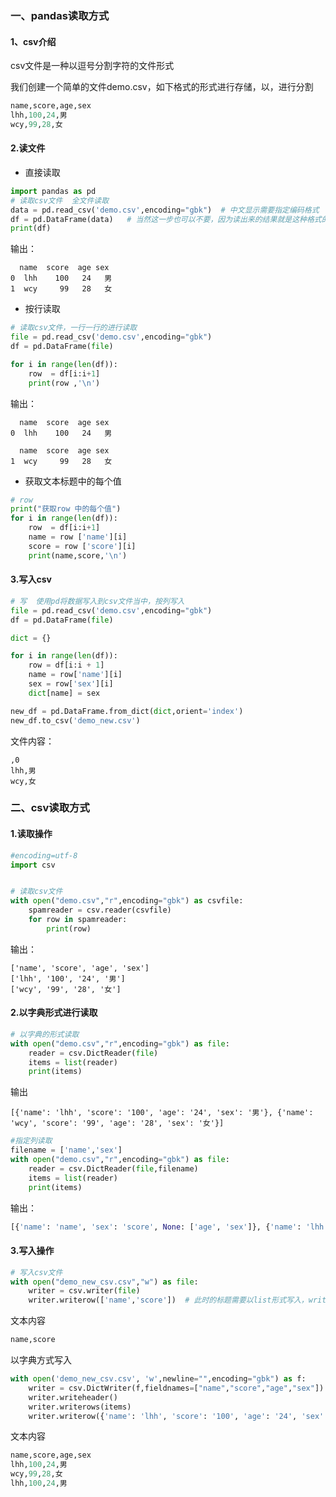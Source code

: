 

### 一、pandas读取方式

#### 1、csv介绍

csv文件是一种以逗号分割字符的文件形式

我们创建一个简单的文件demo.csv，如下格式的形式进行存储，以，进行分割

```python
name,score,age,sex
lhh,100,24,男
wcy,99,28,女
```

#### 2.读文件

* 直接读取

```python
import pandas as pd
# 读取csv文件  全文件读取
data = pd.read_csv('demo.csv',encoding="gbk")  # 中文显示需要指定编码格式
df = pd.DataFrame(data)   # 当然这一步也可以不要，因为读出来的结果就是这种格式的，但是习惯性的写上这种方式
print(df)
```

输出：

```she
  name  score  age sex
0  lhh    100   24   男
1  wcy     99   28   女
```

* 按行读取

```python
# 读取csv文件，一行一行的进行读取
file = pd.read_csv('demo.csv',encoding="gbk")
df = pd.DataFrame(file)

for i in range(len(df)):
    row  = df[i:i+1]
    print(row ,'\n')
```

输出：

```shell
  name  score  age sex
0  lhh    100   24   男 

  name  score  age sex
1  wcy     99   28   女
```

* 获取文本标题中的每个值

```python
# row
print("获取row 中的每个值")
for i in range(len(df)):
    row  = df[i:i+1]
    name = row ['name'][i]
    score = row ['score'][i]
    print(name,score,'\n')
```

#### 3.写入csv

```python
# 写  使用pd将数据写入到csv文件当中，按列写入
file = pd.read_csv('demo.csv',encoding="gbk")
df = pd.DataFrame(file)

dict = {}

for i in range(len(df)):
    row = df[i:i + 1]
    name = row['name'][i]
    sex = row['sex'][i]
    dict[name] = sex

new_df = pd.DataFrame.from_dict(dict,orient='index')
new_df.to_csv('demo_new.csv')
```

文件内容：

```shell
,0
lhh,男
wcy,女
```

### 二、csv读取方式

#### 1.读取操作

```python
#encoding=utf-8
import csv


# 读取csv文件
with open("demo.csv","r",encoding="gbk") as csvfile:
    spamreader = csv.reader(csvfile)
    for row in spamreader:
        print(row)
```

输出：

```shell
['name', 'score', 'age', 'sex']
['lhh', '100', '24', '男']
['wcy', '99', '28', '女']
```

#### 2.以字典形式进行读取

```python
# 以字典的形式读取
with open("demo.csv","r",encoding="gbk") as file:
    reader = csv.DictReader(file)
    items = list(reader)
    print(items)
```

输出

```shell
[{'name': 'lhh', 'score': '100', 'age': '24', 'sex': '男'}, {'name': 'wcy', 'score': '99', 'age': '28', 'sex': '女'}]
```

```python
#指定列读取
filename = ['name','sex']
with open("demo.csv","r",encoding="gbk") as file:
    reader = csv.DictReader(file,filename)
    items = list(reader)
    print(items)
```

输出：

```python
[{'name': 'name', 'sex': 'score', None: ['age', 'sex']}, {'name': 'lhh', 'sex': '100', None: ['24', '男']}, {'name': 'wcy', 'sex': '99', None: ['28', '女']}]
```

#### 3.写入操作

```python
# 写入csv文件
with open("demo_new_csv.csv","w") as file:
    writer = csv.writer(file)
    writer.writerow(['name','score'])  # 此时的标题需要以list形式写入，writer会在新建的csv文件中，一行一行写入
```

文本内容

```python
name,score
```

以字典方式写入

```python
with open('demo_new_csv.csv', 'w',newline="",encoding="gbk") as f:
    writer = csv.DictWriter(f,fieldnames=["name","score","age","sex"])
    writer.writeheader()
    writer.writerows(items)
    writer.writerow({'name': 'lhh', 'score': '100', 'age': '24', 'sex': '男'})
```

文本内容

```python
name,score,age,sex
lhh,100,24,男
wcy,99,28,女
lhh,100,24,男
```

